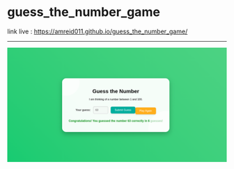 <h1>guess_the_number_game</h1>


 link live : https://amreid011.github.io/guess_the_number_game/

 <hr>

![Resala Logo](00.png)

